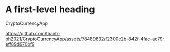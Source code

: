 # A first-level heading
CryptoCurrencyApp


https://github.com/thanh-ph2021/CryptoCurrencyApp/assets/78489832/f2300e2b-842f-4fac-ac79-eff89d970bf9
